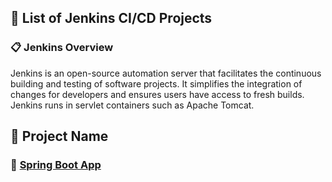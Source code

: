 ## 🌟 List of Jenkins CI/CD Projects

### 📋 Jenkins Overview

Jenkins is an open-source automation server that facilitates the continuous building and testing of software projects. It simplifies the integration of changes for developers and ensures users have access to fresh builds. Jenkins runs in servlet containers such as Apache Tomcat.

## 📂 Project Name

### 🚀 [Spring Boot App](https://github.com/Cancerian786/CICD-Project/tree/main/spring-Boot-App)
